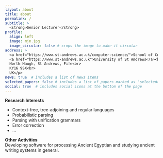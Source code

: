 ```yaml
---
layout: about
title: about
permalink: /
subtitle: > 
  <strong>Senior Lecturer</strong>
profile:
  align: left
  image: mjn.jpg
  image_circular: false # crops the image to make it circular
address: >
  <a href="https://www.st-andrews.ac.uk/computer-science/">School of Computer Science</a><br>
  <a href="https://www.st-andrews.ac.uk">University of St Andrews</a><br>
  North Haugh, St Andrews, Fife<br>
  KY16 9SX<br>
  UK</p>
news: true  # includes a list of news items
selected_papers: false # includes a list of papers marked as "selected={true}"
social: true  # includes social icons at the bottom of the page
---
```

<strong>Research Interests</strong>
- Context-free, tree-adjoining and regular languages
- Probabilistic parsing
- Parsing with unification grammars
- Error correction
- ...

<strong>Other Activities</strong><br>
Developing software for processing Ancient Egyptian and studying ancient writing systems in general.

